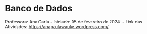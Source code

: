 # Banco de Dados
Professora: Ana Carla - 
Iniciado: 05 de fevereiro de 2024. - 
Link das Atividades: https://anapaulawauke.wordpress.com/
